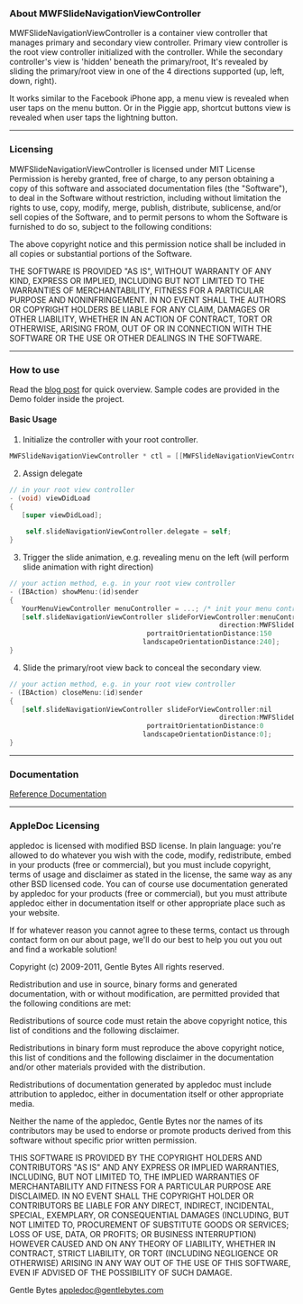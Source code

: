 
### About MWFSlideNavigationViewController

MWFSlideNavigationViewController is a container view controller that manages primary and secondary view controller. Primary view controller is the root view controller initialized with the controller. While the secondary controller's view is 'hidden' beneath the primary/root, It's revealed by sliding the primary/root view in one of the 4 directions supported (up, left, down, right). 

It works similar to the Facebook iPhone app, a menu view is revealed when user taps on the menu button. Or in the Piggie app, shortcut buttons view is revealed when user taps the lightning button.

---
### Licensing

MWFSlideNavigationViewController is licensed under MIT License
Permission is hereby granted, free of charge, to any person obtaining a copy
of this software and associated documentation files (the "Software"), to deal
in the Software without restriction, including without limitation the rights
to use, copy, modify, merge, publish, distribute, sublicense, and/or sell
copies of the Software, and to permit persons to whom the Software is
furnished to do so, subject to the following conditions:

The above copyright notice and this permission notice shall be included in
all copies or substantial portions of the Software.

THE SOFTWARE IS PROVIDED "AS IS", WITHOUT WARRANTY OF ANY KIND, EXPRESS OR
IMPLIED, INCLUDING BUT NOT LIMITED TO THE WARRANTIES OF MERCHANTABILITY,
FITNESS FOR A PARTICULAR PURPOSE AND NONINFRINGEMENT. IN NO EVENT SHALL THE
AUTHORS OR COPYRIGHT HOLDERS BE LIABLE FOR ANY CLAIM, DAMAGES OR OTHER
LIABILITY, WHETHER IN AN ACTION OF CONTRACT, TORT OR OTHERWISE, ARISING FROM,
OUT OF OR IN CONNECTION WITH THE SOFTWARE OR THE USE OR OTHER DEALINGS IN
THE SOFTWARE.

---
### How to use

Read the <a href="http://meiwinfu.com/2012/01/28/os1/">blog post</a> for quick overview.
Sample codes are provided in the Demo folder inside the project.

#### Basic Usage

1. Initialize the controller with your root controller.
```objective-c
MWFSlideNavigationViewController * ctl = [[MWFSlideNavigationViewController alloc] initWithRootViewController:yourRootViewController];`
```

2. Assign delegate
```objective-c
// in your root view controller
- (void) viewDidLoad 
{
   [super viewDidLoad];
   
    self.slideNavigationViewController.delegate = self;
}
```

3. Trigger the slide animation, e.g. revealing menu on the left (will perform slide animation with right direction)
```objective-c
// your action method, e.g. in your root view controller
- (IBAction) showMenu:(id)sender
{
   YourMenuViewController menuController = ...; /* init your menu controller */
   [self.slideNavigationViewController slideForViewController:menuController
                                                    direction:MWFSlideDirectionRight
                                  portraitOrientationDistance:150
                                 landscapeOrientationDistance:240];
}
```

4. Slide the primary/root view back to conceal the secondary view.
```objective-c
// your action method, e.g. in your root view controller
- (IBAction) closeMenu:(id)sender
{
   [self.slideNavigationViewController slideForViewController:nil
                                                    direction:MWFSlideDirectionNone
                                  portraitOrientationDistance:0
                                 landscapeOrientationDistance:0];
}
```

---
### Documentation

<a href="http://docs.blockthirty.com/MWFSlideNavigationViewController/index.html">Reference Documentation</a>

---
### AppleDoc Licensing

appledoc is licensed with modified BSD license. In plain language: you're allowed to do whatever you wish with the code, modify, redistribute, embed in your products (free or commercial), but you must include copyright, terms of usage and disclaimer as stated in the license, the same way as any other BSD licensed code. You can of course use documentation generated by appledoc for your products (free or commercial), but you must attribute appledoc either in documentation itself or other appropriate place such as your website.

If for whatever reason you cannot agree to these terms, contact us through contact form on our about page, we'll do our best to help you out you out and find a workable solution!

Copyright (c) 2009-2011, Gentle Bytes All rights reserved.

Redistribution and use in source, binary forms and generated documentation, with or without modification, are permitted provided that the following conditions are met:

Redistributions of source code must retain the above copyright notice, this list of conditions and the following disclaimer.

Redistributions in binary form must reproduce the above copyright notice, this list of conditions and the following disclaimer in the documentation and/or other materials provided with the distribution.

Redistributions of documentation generated by appledoc must include attribution to appledoc, either in documentation itself or other appropriate media.

Neither the name of the appledoc, Gentle Bytes nor the names of its contributors may be used to endorse or promote products derived from this software without specific prior written permission.

THIS SOFTWARE IS PROVIDED BY THE COPYRIGHT HOLDERS AND CONTRIBUTORS "AS IS" AND ANY EXPRESS OR IMPLIED WARRANTIES, INCLUDING, BUT NOT LIMITED TO, THE IMPLIED WARRANTIES OF MERCHANTABILITY AND FITNESS FOR A PARTICULAR PURPOSE ARE DISCLAIMED. IN NO EVENT SHALL THE COPYRIGHT HOLDER OR CONTRIBUTORS BE LIABLE FOR ANY DIRECT, INDIRECT, INCIDENTAL, SPECIAL, EXEMPLARY, OR CONSEQUENTIAL DAMAGES (INCLUDING, BUT NOT LIMITED TO, PROCUREMENT OF SUBSTITUTE GOODS OR SERVICES; LOSS OF USE, DATA, OR PROFITS; OR BUSINESS INTERRUPTION) HOWEVER CAUSED AND ON ANY THEORY OF LIABILITY, WHETHER IN CONTRACT, STRICT LIABILITY, OR TORT (INCLUDING NEGLIGENCE OR OTHERWISE) ARISING IN ANY WAY OUT OF THE USE OF THIS SOFTWARE, EVEN IF ADVISED OF THE POSSIBILITY OF SUCH DAMAGE.

Gentle Bytes appledoc@gentlebytes.com
